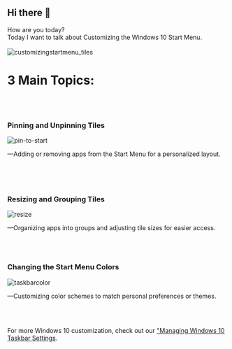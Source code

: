 ## Hi there 👋
How are you today? <br>
Today I want to talk about Customizing the Windows 10 Start Menu. 
<br>
<br>
![customizingstartmenu_tiles](https://github.com/user-attachments/assets/6888cfb7-f413-460e-9bb3-6d8dc3f3c723)
<br><h1>3 Main Topics:</h1>
<br> 
<br> <h3>Pinning and Unpinning Tiles</h3>
![pin-to-start](https://github.com/user-attachments/assets/52b778cd-0d72-4bc8-9e74-c0cdce544658)
<p>&mdash;Adding or removing apps from the Start Menu for a personalized layout.</p><br>

<br> <h3>Resizing and Grouping Tiles</h3>
![resize](https://github.com/user-attachments/assets/f44a7699-20e4-4b87-9bfb-41cfd7d2ff9a)
<br><p>&mdash;Organizing apps into groups and adjusting tile sizes for easier access.</p>
<br>
<br> <h3>Changing the Start Menu Colors</h3>
![taskbarcolor](https://github.com/user-attachments/assets/7547a4c2-6e14-4ec9-94a9-b5ac72613831)
<p>&mdash;Customizing color schemes to match personal preferences or themes.</p>
<br>
<br>
<p>For more Windows 10 customization, check out our <a href="">"Managing Windows 10 Taskbar Settings</a>.</p>
